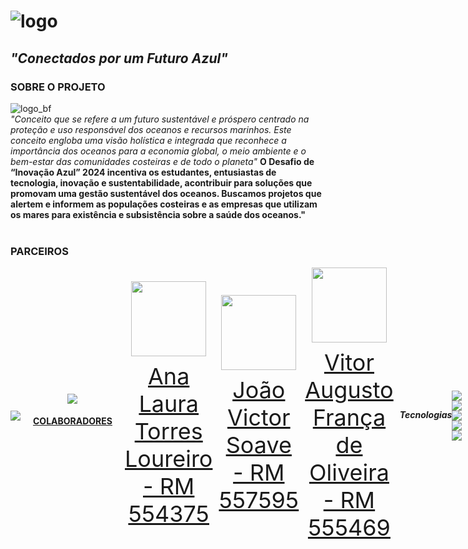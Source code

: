 # ![logo](https://github.com/mareasea/.github/assets/136378912/8ed2bc74-9c57-4ef6-b949-3e90b610463c)

## *"Conectados por um Futuro Azul"*

### SOBRE O PROJETO 
![logo_bf](https://github.com/mareasea/.github/assets/136378912/fcc42423-e490-4e67-b9f8-fe451b6bac55) 
<br>
*"Conceito que se refere a um futuro sustentável e próspero centrado na proteção e uso responsável dos oceanos e recursos marinhos. Este conceito engloba uma visão holística e integrada que reconhece a importância dos oceanos para a economia global, o meio ambiente e o bem-estar das comunidades costeiras e de todo o planeta"*
**O Desafio de “Inovação Azul” 2024 incentiva os estudantes, entusiastas de tecnologia, inovação e sustentabilidade, acontribuir para soluções que promovam uma gestão sustentável dos oceanos. Buscamos projetos que alertem e informem as populações costeiras e as empresas que utilizam os mares para existência e subsistência sobre a saúde dos oceanos."**
<br>
<br>

### PARCEIROS
<div style="display: flex; justify-content: space-between; align-items: center;">
<a href="https://www.fiap.com.br" target="_blank" style="text-align: center; margin-right: 10px;">
<img loading="lazy" src=https://github.com/mareasea/.github/assets/136378912/8eca5082-4fc2-417d-a5c6-2160af8069f3
</a>

<div style="display: flex; justify-content: space-between; align-items: center;">
<a href="https://www.oceans20brasil.org" target="_blank" style="text-align: center; margin-right: 10px;">
<img loading="lazy" src=https://github.com/mareasea/.github/assets/136378912/8ab0714c-e27f-4084-887d-d6a2aedebf25
</a>








#### COLABORADORES

<div style="display: flex; justify-content: space-between; align-items: center;">
<a href="https://github.com/AnaTorresLoureiro" target="_blank" style="text-align: center; margin-right: 10px;">
<img loading="lazy" src="https://avatars.githubusercontent.com/AnaTorresLoureiro" width=120>
<p style="font-size:min(2vh, 36px); margin-top: 10px;">Ana Laura Torres Loureiro - RM 554375</p>
</a>

<a href="https://github.com/jaoAprendiz" target="_blank" style="text-align: center; margin-right: 10px;">
<img loading="lazy" src="https://avatars.githubusercontent.com/jaoAprendiz" width=120>
<p style="font-size:min(2vh, 36px); margin-top: 10px;">João Victor Soave - RM 557595</p>
</a>
</div>

<a href="https://github.com/Vitorr-AF" target="_blank" style="text-align: center; margin-right: 10px;">
<img loading="lazy" src="https://avatars.githubusercontent.com/Vitorr-AF" width=120>
<p style="font-size:min(2vh, 36px); margin-top: 10px;">Vitor Augusto França de Oliveira - RM 555469</p>
</a>
</div>

##### Tecnologias
<a href="https://www.google.com/search?q=c++" target="_blank" style="margin-right:10px"><img src="https://img.shields.io/badge/C%2B%2B-black?style=for-the-badge&logo=C%2B%2B&logoColor=blue&labelColor=black"></a>
<a href="https://www.google.com/search?q=python" target="_blank" style="margin-right:10px"><img src="https://img.shields.io/badge/Python-black?style=for-the-badge&logo=Python&logoColor=blue&labelColor=yellow"></a>
<a href="https://www.google.com/search?q=html" target="_blank" style="margin-right:10px"><img src="https://img.shields.io/badge/HTML-orange?style=for-the-badge&logo=HTML5&logoColor=orange&labelColor=black"></a>
<a href="https://www.google.com/search?q=css" target="_blank" style="margin-right:10px"><img src="https://img.shields.io/badge/CSS-61DBFB?style=for-the-badge&logo=CSS3&logoColor=61DBFB&labelColor=black"></a>
<a href="https://www.google.com/search?q=javascript" target="_blank" style="margin-right:10px"><img src="https://img.shields.io/badge/JavaScript-yellow?style=for-the-badge&logo=JavaScript&logoColor=yellow&labelColor=black"></a>
